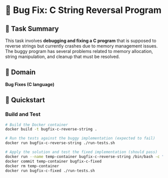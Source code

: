 # 🐛 Bug Fix: C String Reversal Program

## 📌 Task Summary
This task involves **debugging and fixing a C program** that is supposed to reverse strings but currently crashes due to memory management issues. The buggy program has several problems related to memory allocation, string manipulation, and cleanup that must be resolved.

## 🔧 Domain
**Bug Fixes (C language)**

## 🚀 Quickstart

### Build and Test

```bash
# Build the Docker container
docker build -t bugfix-c-reverse-string .

# Run the tests against the buggy implementation (expected to fail)
docker run bugfix-c-reverse-string ./run-tests.sh

# Apply the solution and test the fixed implementation (should pass)
docker run --name temp-container bugfix-c-reverse-string /bin/bash -c "chmod +x solution.sh && ./solution.sh"
docker commit temp-container bugfix-c-fixed
docker rm temp-container
docker run bugfix-c-fixed ./run-tests.sh
